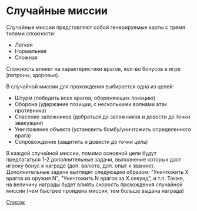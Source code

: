 # Случайные миссии

Случайные миссии представляют собой генерируемые карты с тремя типами сложности:
- Легкая
- Нормальная
- Сложная

Сложность влияет на характеристики врагов, кол-во бонусов в игре (патроны, здоровье).

В случайной миссии для прохождения выбирается одна из целей:
- Штурм (победить всех врагов, обороняющих локацию)
- Оборона (удержание позиции, с несколькими волнами атак противника)
- Спасение заложников (добраться до заложников и довести до точки эвакуации)
- Уничтожение объекта (установить бомбу/уничтожить определенного врага)
- Сопровождение (защитить и довести до точки цель)

В каждой случайной миссии, помимо основной цели будут предлагаться 1-2 дополнительные задачи, выполнение которых даст игроку бонус к награде (доп. валюта, доп. опыт к званию). Дополнительные задачи выглядят следующим образом: "Уничтожить X врагов из оружия N", "Уничтожить N врагов за X секунд", и т.п. Также, на величину награды будет влиять скорость прохождения случайной миссии (чем быстрее пройдена миссия, тем больше выдана награда)

[Список](README.md)